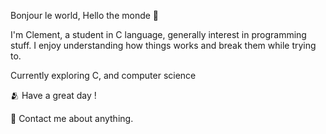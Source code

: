 Bonjour le world, Hello the monde 👋

I'm Clement, a student in C language, generally interest in programming stuff.
I enjoy understanding how things works and break them while trying to.

Currently exploring C, and computer science

🫂 Have a great day ! 

💬 Contact me about anything.

<!---
wdclem/wdclem is a ✨ special ✨ repository because its `README.md` (this file) appears on your GitHub profile.
You can click the Preview link to take a look at your changes.
--->

